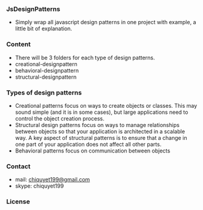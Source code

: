 ### JsDesignPatterns

- Simply wrap all javascript design patterns in one project with example, a little bit of explanation.

### Content
- There will be 3 folders for each type of design patterns.
- creational-designpattern
- behavioral-designpattern
- structural-designpattern

### Types of design patterns
- Creational patterns focus on ways to create objects or classes. This may sound simple (and it is in some cases), but large applications need to control the object creation process.
- Structural design patterns focus on ways to manage relationships between objects so that your application is architected in a scalable way. A key aspect of structural patterns is to ensure that a change in one part of your application does not affect all other parts.
- Behavioral patterns focus on communication between objects

### Contact
- mail: chiquyet199@gmail.com
- skype: chiquyet199

### License
